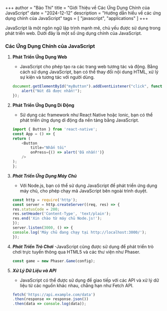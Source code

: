+++
author = "Bảo Thi"
title = "Giới Thiệu về Các Ứng Dụng Chính của JavaScript"
date = "2024-12-12"
description = "Hướng dẫn hiểu về các ứng dụng chính của JavaScript"
tags = [ "javascript", "applications" ]
+++

JavaScript là một ngôn ngữ lập trình mạnh mẽ, chủ yếu được sử dụng trong phát triển web. Dưới đây là một số ứng dụng chính của JavaScript.

<!--more-->

### Các Ứng Dụng Chính của JavaScript

1. **Phát Triển Ứng Dụng Web**
   - JavaScript cho phép tạo ra các trang web tương tác và động. Bằng cách sử dụng JavaScript, bạn có thể thay đổi nội dung HTML, xử lý sự kiện và tương tác với người dùng.

   ```javascript
   document.getElementById("myButton").addEventListener("click", function() {
       alert("Nút đã được nhấn!");
   });

2. **Phát Triển Ứng Dụng Di Động**
    - Sử dụng các framework như React Native hoặc Ionic, bạn có thể phát triển ứng dụng di động đa nền tảng bằng JavaScript.
    ```javascript
    import { Button } from 'react-native';
    const App = () => {
    return (
        <Button
            title="Nhấn tôi"
            onPress={() => alert('Đã nhấn!')}
        />
    );
    };

3. ***Phát Triển Ứng Dụng Máy Chủ***
    - Với Node.js, bạn có thể sử dụng JavaScript để phát triển ứng dụng máy chủ, cho phép chạy mã JavaScript bên ngoài trình duyệt.
    ```javascript
    const http = require('http');
    const server = http.createServer((req, res) => {
    res.statusCode = 200;
    res.setHeader('Content-Type', 'text/plain');
    res.end('Xin chào từ máy chủ Node.js!');
    });
    server.listen(3000, () => {
    console.log('Máy chủ đang chạy tại http://localhost:3000/');
    });

4. ***Phát Triển Trò Chơi***
    -JavaScript cũng được sử dụng để phát triển trò chơi trực tuyến thông qua HTML5 và các thư viện như Phaser.
    ```javascript
    const game = new Phaser.Game(config);

5. ***Xử Lý Dữ Liệu và API***
    - JavaScript có thể được sử dụng để giao tiếp với các API và xử lý dữ liệu từ các nguồn khác nhau, chẳng hạn như Fetch API.
    ```javascript
    fetch('https://api.example.com/data')
    .then(response => response.json())
    .then(data => console.log(data));